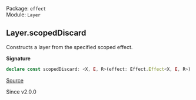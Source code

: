 Package: `effect`<br />
Module: `Layer`<br />

## Layer.scopedDiscard

Constructs a layer from the specified scoped effect.

**Signature**

```ts
declare const scopedDiscard: <X, E, R>(effect: Effect.Effect<X, E, R>) => Layer<never, E, Exclude<R, Scope.Scope>>
```

[Source](https://github.com/Effect-TS/effect/tree/main/packages/effect/src/Layer.ts#L743)

Since v2.0.0